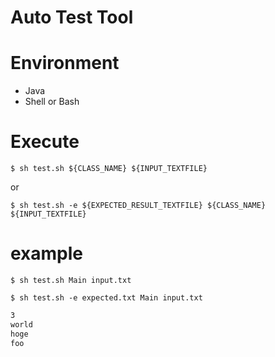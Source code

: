 # Auto Test Tool


# Environment

- Java
- Shell or Bash

# Execute

```
$ sh test.sh ${CLASS_NAME} ${INPUT_TEXTFILE}
```
or
```
$ sh test.sh -e ${EXPECTED_RESULT_TEXTFILE} ${CLASS_NAME} ${INPUT_TEXTFILE}
```

# example

```
$ sh test.sh Main input.txt
```

```
$ sh test.sh -e expected.txt Main input.txt
```

```input.txt
3
world
hoge
foo

```
